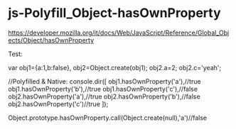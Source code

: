 # js-Polyfill_Object-hasOwnProperty
https://developer.mozilla.org/it/docs/Web/JavaScript/Reference/Global_Objects/Object/hasOwnProperty

Test:

var obj1={a:1,b:false}, obj2=Object.create(obj1);
obj2.a=2;
obj2.c='yeah';

//Polyfilled & Native:
console.dir([
obj1.hasOwnProperty('a'),//true
obj1.hasOwnProperty('b'),//true
obj1.hasOwnProperty('c'),//false
obj2.hasOwnProperty('a'),//true
obj2.hasOwnProperty('b'),//false
obj2.hasOwnProperty('c')//true
]);

Object.prototype.hasOwnProperty.call(Object.create(null),'a')//false
